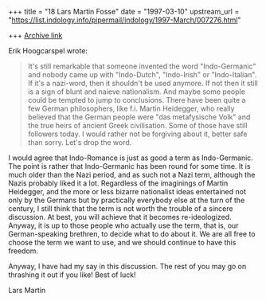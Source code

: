 +++
title = "18 Lars Martin Fosse"
date = "1997-03-10"
upstream_url = "https://list.indology.info/pipermail/indology/1997-March/007276.html"

+++
[Archive link](https://list.indology.info/pipermail/indology/1997-March/007276.html)

Erik Hoogcarspel wrote:
>
>It's still remarkable that someone invented the word "Indo-Germanic" and
>nobody came up with "Indo-Dutch", "Indo-Irish" or "Indo-Italian". If it's a
>nazi-word, then it shouldn't be used anymore. If not then it still is a sign
>of blunt and naieve nationalism. And maybe some people could be tempted to
>jump to conclusions. There have been quite a few German philosophers, like
>f.i. Martin Heidegger, who really believed that the German people were "das
>metafysische Volk" and the true heirs of ancient Greek civilisation. Some of
>those have still followers today. I would rather not be forgiving about it,
>better safe than sorry. Let's drop the word.

I would agree that Indo-Romance is just as good a term as Indo-Germanic. The
point is rather that Indo-Germanic has been round for some time. It is much
older than the Nazi period, and as such not a Nazi term, although the Nazis
probably liked it a lot. Regardless of the imaginings of Martin Heidegger,
and the more or less bizarre nationalist ideas entertained not only by the
Germans but by practically everybody else at the turn of the century, I
still think that the term is not worth the trouble of a sincere discussion.
At best, you will achieve that it becomes re-ideologized. Anyway, it is up
to those people who actually use the term, that is, our German-speaking
brethren, to decide what to do about it. We are all free to choose the term
we want to use, and we should continue to have this freedom. 

Anyway, I have had my say in this discussion. The rest of you may go on
thrashing it out if you like! Best of luck!

Lars Martin 






